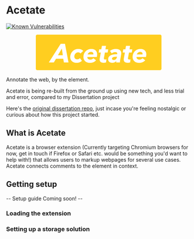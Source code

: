 # Acetate

[![Known Vulnerabilities](https://snyk.io/test/github/SamReeve96/Acetate/badge.svg)](https://snyk.io/test/github/SamReeve96/Acetate)

<p align="center">
  <img alt='Acetate logo' src="https://github.com/SamReeve96/Acetate/blob/Core/Assets/AcetateFull.png?raw=true" />
</p>

Annotate the web, by the element.

Acetate is being re-built from the ground up using new tech, and less trial and error, compared to my Dissertation project

Here's the [original dissertation repo](https://github.com/SamReeve96/Acetate-Dissertation-Prototype-), just incase you're feeling nostalgic or curious about how this project started.

## What is Acetate

Acetate is a browser extension (Currently targeting Chromium browsers for now, get in touch if Firefox or Safari etc. would be something you'd want to help with!) that allows users to markup webpages for several use cases. Acetate connects comments to the element in context.

## Getting setup

-- Setup guide  Coming soon! --

### Loading the extension

### Setting up a storage solution
